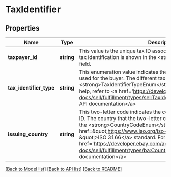 # TaxIdentifier

## Properties
Name | Type | Description | Notes
------------ | ------------- | ------------- | -------------
**taxpayer_id** | **string** | This value is the unique tax ID associated with the buyer. The type of tax identification is shown in the &lt;strong&gt;taxIdentifierType&lt;/strong&gt; field. | [optional] 
**tax_identifier_type** | **string** | This enumeration value indicates the type of tax identification being used for the buyer. The different tax types are defined in the &lt;strong&gt;TaxIdentifierTypeEnum&lt;/strong&gt; type. For implementation help, refer to &lt;a href&#x3D;&#x27;https://developer.ebay.com/api-docs/sell/fulfillment/types/sel:TaxIdentifierTypeEnum&#x27;&gt;eBay API documentation&lt;/a&gt; | [optional] 
**issuing_country** | **string** | This two-letter code indicates the country that issued the buyer&#x27;s tax ID. The country that the two-letter code represents can be found in the &lt;strong&gt;CountryCodeEnum&lt;/strong&gt; type, or in the  &lt;a href&#x3D;\&quot;https://www.iso.org/iso-3166-country-codes.html \&quot;&gt;ISO 3166&lt;/a&gt; standard. For implementation help, refer to &lt;a href&#x3D;&#x27;https://developer.ebay.com/api-docs/sell/fulfillment/types/ba:CountryCodeEnum&#x27;&gt;eBay API documentation&lt;/a&gt; | [optional] 

[[Back to Model list]](../../README.md#documentation-for-models) [[Back to API list]](../../README.md#documentation-for-api-endpoints) [[Back to README]](../../README.md)

